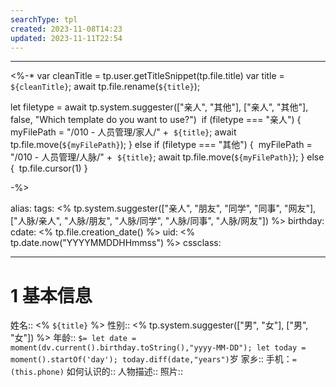 ```yaml
---
searchType: tpl
created: 2023-11-08T14:23
updated: 2023-11-11T22:54
---
```


---

<%-\*
var cleanTitle = tp.user.getTitleSnippet(tp.file.title)
var title = `${cleanTitle}`;
await tp.file.rename(`${title}`);

let filetype = await tp.system.suggester(["亲人", "其他"], ["亲人", "其他"], false, "Which template do you want to use?") 
if (filetype === "亲人") { 
myFilePath = "/010 - 人员管理/家人/" +  `${title}`;
await tp.file.move(`${myFilePath}`);
} else if (filetype === "其他") { 
myFilePath = "/010 - 人员管理/人脉/" +  `${title}`;
await tp.file.move(`${myFilePath}`);
} else { 
tp.file.cursor(1)
}

-%>

alias:
tags: <% tp.system.suggester(["亲人", "朋友", "同学", "同事", "网友"], ["人脉/亲人", "人脉/朋友", "人脉/同学", "人脉/同事", "人脉/网友"]) %>
birthday:
cdate: <% tp.file.creation_date() %>
uid: <% tp.date.now("YYYYMMDDHHmmss") %>
cssclass:

---

# 1 基本信息

姓名:: <% `${title}` %>
性别:: <% tp.system.suggester(["男", "女"], ["男", "女"]) %>
年龄:: `$= let date = moment(dv.current().birthday.toString(),"yyyy-MM-DD"); let today = moment().startOf('day'); today.diff(date,"years")`岁
家乡::
手机：`=(this.phone)`
如何认识的::
人物描述::
照片::
